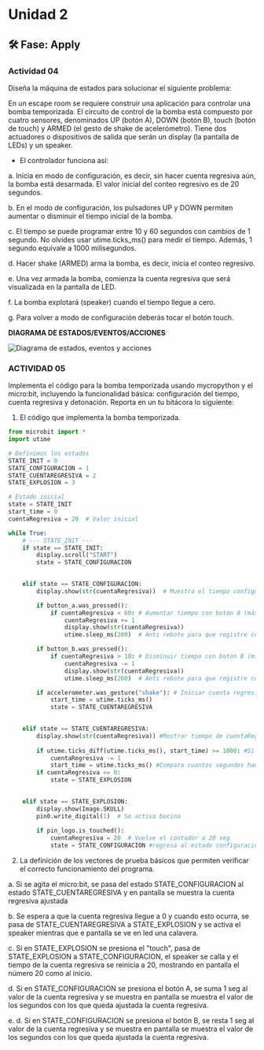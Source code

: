 # Unidad 2


## 🛠 Fase: Apply


### Actividad 04

Diseña la máquina de estados para solucionar el siguiente problema:

En un escape room se requiere construir una aplicación para controlar una bomba temporizada. El circuito de control de la bomba está compuesto por cuatro sensores, denominados UP (botón A), DOWN (botón B), touch (botón de touch) y ARMED (el gesto de shake de acelerómetro). Tiene dos actuadores o dispositivos de salida que serán un display (la pantalla de LEDs) y un speaker.

- El controlador funciona así:

a. Inicia en modo de configuración, es decir, sin hacer cuenta regresiva aún, la bomba está desarmada. El valor inicial del conteo regresivo es de 20 segundos.

b. En el modo de configuración, los pulsadores UP y DOWN permiten aumentar o disminuir el tiempo inicial de la bomba.

c. El tiempo se puede programar entre 10 y 60 segundos con cambios de 1 segundo. No olvides usar utime.ticks_ms() para medir el tiempo. Además, 1 segundo equivale a 1000 milisegundos.

d. Hacer shake (ARMED) arma la bomba, es decir, inicia el conteo regresivo.

e. Una vez armada la bomba, comienza la cuenta regresiva que será visualizada en la pantalla de LED.

f. La bomba explotará (speaker) cuando el tiempo llegue a cero.

g. Para volver a modo de configuración deberás tocar el botón touch.

**DIAGRAMA DE ESTADOS/EVENTOS/ACCIONES**

![Diagrama de estados, eventos y acciones](C:\Users\Computador\Pictures\Screenshots)


### ACTIVIDAD 05

Implementa el código para la bomba temporizada usando mycropython y el micro:bit, incluyendo la funcionalidad básica: configuración del tiempo, cuenta regresiva y detonación. Reporta en un tu bitácora lo siguiente:

1. El código que implementa la bomba temporizada.

```Python
from microbit import *
import utime

# Definimos los estados
STATE_INIT = 0
STATE_CONFIGURACION = 1
STATE_CUENTAREGRESIVA = 2
STATE_EXPLOSION = 3

# Estado inicial
state = STATE_INIT
start_time = 0
cuentaRegresiva = 20  # Valor inicial

while True:
    # --- STATE_INIT ---
    if state == STATE_INIT:
        display.scroll("START")
        state = STATE_CONFIGURACION

    
    elif state == STATE_CONFIGURACION:
        display.show(str(cuentaRegresiva))  # Muestra el tiempo configurado

        if button_a.was_pressed():
            if cuentaRegresiva < 60: # Aumentar tiempo con botón A (máx 60)
                cuentaRegresiva += 1
                display.show(str(cuentaRegresiva))
                utime.sleep_ms(200)  # Anti rebote para que registre cuando se presiona el botón A

        if button_b.was_pressed():
            if cuentaRegresiva > 10: # Disminuir tiempo con botón B (mín 10)
                cuentaRegresiva -= 1
                display.show(str(cuentaRegresiva))
                utime.sleep_ms(200)  # Anti rebote para que registre cuando se presiona el botón B

        if accelerometer.was_gesture("shake"): # Iniciar cuenta regresiva con agitar
            start_time = utime.ticks_ms()
            state = STATE_CUENTAREGRESIVA

            
    elif state == STATE_CUENTAREGRESIVA:
        display.show(str(cuentaRegresiva)) #Mostrar tiempo de cuentaRegresiva en leds (se actualiza cada seg que pasa)
        
        if utime.ticks_diff(utime.ticks_ms(), start_time) >= 1000: #Si pasa 1 seg, se reduce de a 1 el valor de cuentaRegresiva y eso se ve en pantalla
            cuentaRegresiva -= 1
            start_time = utime.ticks_ms() #Compara cuantos segundos han pasado desde el inicio de la cuenta regresiva
        if cuentaRegresiva <= 0:
            state = STATE_EXPLOSION

    
    elif state == STATE_EXPLOSION:
        display.show(Image.SKULL)
        pin0.write_digital(1)  # Se activa bocina
        
        if pin_logo.is_touched():
            cuentaRegresiva = 20  # Vuelve el contador a 20 seg
            state = STATE_CONFIGURACION #regresa al estado configuración
```

2. La definición de los vectores de prueba básicos que permiten verificar el correcto funcionamiento del programa.

a. Si se agita el micro:bit, se pasa del estado STATE_CONFIGURACION al estado STATE_CUENTAREGRESIVA y en pantalla se muestra la cuenta regresiva ajustada

b. Se espera a que la cuenta regresiva llegue a 0 y cuando esto ocurra, se pasa de STATE_CUENTAREGRESIVA a STATE_EXPLOSION y se activa el speaker mientras que e pantalla se ve en led una calavera.

c. Si en STATE_EXPLOSION se presiona el "touch", pasa de STATE_EXPLOSION a STATE_CONFIGURACION, el speaker se calla y el tiempo de la cuenta regresiva se reinicia a 20, mostrando en pantalla el número 20 como al inicio.

d. Si en STATE_CONFIGURACION se presiona el botón A, se suma 1 seg al valor de la cuenta regresiva y se muestra en pantalla se muestra el valor de los segundos con los que queda ajustada la cuenta regresiva.

e. d. Si en STATE_CONFIGURACION se presiona el botón B, se resta 1 seg al valor de la cuenta regresiva y se muestra en pantalla se muestra el valor de los segundos con los que queda ajustada la cuenta regresiva.



